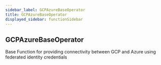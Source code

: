 ```yaml
---
sidebar_label: GCPAzureBaseOperator
title: GCPAzureBaseOperator
displayed_sidebar: functionSidebar
---
```


## GCPAzureBaseOperator

Base Function for providing connectivity between GCP and Azure using
federated identity credentials

